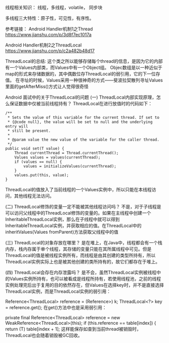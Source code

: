 线程相关知识：
线程，多线程，volatile， 同步块

多线程三大特性：原子性，可见性，有序性。


参考链接：
Android Handler机制1之Thread
https://www.jianshu.com/p/3d8f7ec1017a

Android Handler机制2之ThreadLocal
https://www.jianshu.com/p/c2a482b48d17




 ThreadLocal的总结:
 这个类之所以能够存储每个thread的信息，是因为它的内部有一个Values内部类，而Values中有一个Object组。
Objec数组是以一种近似于map的形式来存储数据的，其中偶数位存ThreadLocal的弱引用，它的下一位存值。
在寻址的时候，Values采用一种很神奇的方式——斐波拉契散列寻址Values里面的getAfterMiss()方式让人觉得很奇怪


Android 面试中的关于ThreadLocal的问题
(一) ThreadLocal内部实现原理，怎么保证数据中仅被当前线程持有？
ThreadLocal在进行放值时的代码如下：

    /**
     * Sets the value of this variable for the current thread. If set to
     * {@code null}, the value will be set to null and the underlying entry will
     * still be present.
     *
     * @param value the new value of the variable for the caller thread.
     */
    public void set(T value) {
        Thread currentThread = Thread.currentThread();
        Values values = values(currentThread);
        if (values == null) {
            values = initializeValues(currentThread);
        }
        values.put(this, value);
    }
ThreadLocal的值放入了当前线程的一个Values实例中，所以只能在本线程访问，其他线程无法访问。

(二) ThreadLocal修饰的变量一定不能被其他线程访问吗？
不是，对于子线程是可以访问父线程中的ThreadLocal修饰的变量的。如果在主线程中创建一个InheritableThreadLocal实例，那么在子线程中就可以得到InheritableThreadLocal实例，并获取相应的值。在ThreadLocal中的inheritValues(Values fromParent)方法获取父线程中的值

(三) ThreadLocal的对象存放在哪里？
是在堆上，在Java中，线程都会有一个栈内存，栈内存属于单个线程，其存储的变量只能在其所属线程中可见。但是ThreadLocal的值是被线程实例所有，而线程是由其创建的类型所持有，所以ThreadLocal实例实际上也是被其他创建的类所持有的，故它们都存在于堆上。

(四) ThreadLocal会存在内存泄露吗？
是不会，虽然ThreadLocal实例被线程中的Values实例所持有，也可以被看成是线程所持有，若使用线程池，之前的线程实例处理完后出于复用的目的依然存在，但Values在选择key时，并不是直接选择ThreadLocal实例，而是ThreadLocal实例的弱引用：

Reference<ThreadLocal<?>> reference = (Reference<ThreadLocal<?>>) k;
ThreadLocal<?> key = reference.get();
在get()方法中也是采用弱引用：

private final Reference<ThreadLocal<T>> reference
= new WeakReference<ThreadLocal<T>>(this);
if (this.reference == table[index]) {
return (T) table[index + 1];
这样能保存如查到当前thread被销毁时，ThreadLocal也会随着销毁被GC回收。

